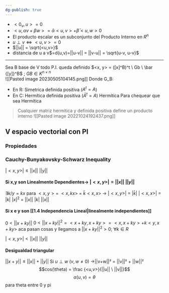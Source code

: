 ```yaml
---
dg-publish: true
---
```

- $<0_v, u>= 0$
- $<u, \alpha v + \beta w>= \bar \alpha <u,v> + \bar \beta <u, w> 0$
- El producto escalar es un subconjunto del Producto Interno en $R^n$
- $u \perp v \iff <u, v> = 0$ 
- $||u|| = \sqrt{<u,v>}$
- distancia de u a v$=d(u,v)=||u-v|| = ||v-u|| = \sqrt{u-v, u-v}$
---
Sea B base de V todo P.I. queda definido
$<x, y> = ([x]^B)^t \ Gb \ \bar {[y]}^B$ ; $GB \in K^{n \times n}$  
![[Pasted image 20230505104145.png]]
Donde G_B:
 - En R: Simetrica definida positiva ($A^t =A$)
 - En C: Hermítica definida positiva ($\bar A^t =A$) Hermítica
 Para chequear que sea Hermítica
 > Cualquier matriz hermítica y definida positiva define un producto interno
 ![[Pasted image 20221024192437.png]]

## V espacio vectorial con PI
### Propiedades
### Cauchy-Bunyakovsky-Schwarz Inequality
$|<x, y>| \le ||x|| \ ||y||$
#### Si x,y son Linealmente Dependientes→ $|<x, y>| = ||x|| \ ||y||$
$\exists k/y = kx$ para $<x, y> =$ $<x, kx>$ = $\bar k <x,x>$  → $|<x,y>|$ = $|\bar k| \ |<x, x>|$ = $|k| \ |x|^2$ = $||x|| \ |k| \ ||x||$ 
#### Si x e y son  [[1.4 Independencia Lineal|linealmente independientes]] 
$0<||x+ky||$
$0<||x+ky||^2 = <x+ky, x+ky> = <x, x +ky> +k < y, x+ ky>$  aca pasan cosas y llegamos a 
$||x+ky||^2 > 0$; $\forall k \in R$  

$|<x, y>| < ||x|| \ ||y||$ 
#### Desigualdad triangular
$||x+y|| \leq ||x||+||y||$
Si $u \perp w$ $(v, w \neq 0)$ ->||v+w||² = ||v||² + ||w||²
$$cos(\theta) = \frac {<u,v>}{||u|| \ ||v||}$$
$$\alpha(u,v) = \theta$$
para theta entre 0 y pi



